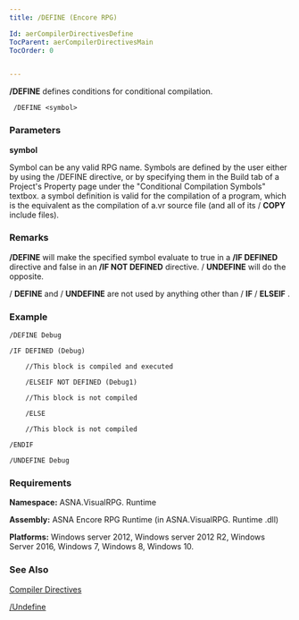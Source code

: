 ```yaml
---
title: /DEFINE (Encore RPG)

Id: aerCompilerDirectivesDefine
TocParent: aerCompilerDirectivesMain
TocOrder: 0


---
```


**/DEFINE** defines conditions for conditional compilation. 

```
 /DEFINE <symbol>      
```

### Parameters

**symbol** 

Symbol can be any valid RPG name.  Symbols are defined by the user either by using the /DEFINE directive, or by specifying them in the Build tab of a
                        Project's Property page under the "Conditional Compilation Symbols" textbox. 
                        a symbol definition is valid for the compilation of a program, which is the equivalent as the compilation of a.vr source file (and all of its / **COPY**  include files).


### Remarks
**/DEFINE** will make the specified symbol evaluate to true in a **/IF DEFINED** directive and false in an **/IF NOT DEFINED** directive. / **UNDEFINE** will do the opposite. 

/ **DEFINE** and / **UNDEFINE** are not used by anything other than / **IF** / **ELSEIF** . 

### Example

```
/DEFINE Debug

/IF DEFINED (Debug)

    //This block is compiled and executed

    /ELSEIF NOT DEFINED (Debug1)								

    //This block is not compiled

    /ELSE

    //This block is not compiled

/ENDIF

/UNDEFINE Debug    
```
<div>

### Requirements
**Namespace:** ASNA.VisualRPG. Runtime 

**Assembly:** ASNA Encore RPG Runtime (in ASNA.VisualRPG. Runtime .dll) 

**Platforms:** Windows server 2012, Windows server 2012 R2, Windows Server 2016, Windows 7, Windows 8, Windows 10. 

### See Also
[Compiler Directives](ecrCompilerDirectivesMain.html) 

[/Undefine](ecrCompilerDirectivesUndefine.html) 
